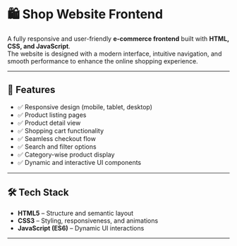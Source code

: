 # 🛍️ Shop Website Frontend

A fully responsive and user-friendly **e-commerce frontend** built with **HTML, CSS, and JavaScript**.  
The website is designed with a modern interface, intuitive navigation, and smooth performance to enhance the online shopping experience.

---

## 🚀 Features
- ✅ Responsive design (mobile, tablet, desktop)  
- ✅ Product listing pages  
- ✅ Product detail view  
- ✅ Shopping cart functionality  
- ✅ Seamless checkout flow  
- ✅ Search and filter options  
- ✅ Category-wise product display  
- ✅ Dynamic and interactive UI components  

---

## 🛠️ Tech Stack
- **HTML5** – Structure and semantic layout  
- **CSS3** – Styling, responsiveness, and animations  
- **JavaScript (ES6)** – Dynamic UI interactions  

---
